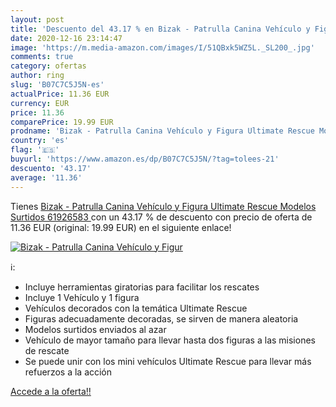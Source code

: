 ```yaml
---
layout: post
title: 'Descuento del 43.17 % en Bizak - Patrulla Canina Vehículo y Figur'
date: 2020-12-16 23:14:47
image: 'https://m.media-amazon.com/images/I/51QBxk5WZ5L._SL200_.jpg'
comments: true
category: ofertas
author: ring
slug: 'B07C7C5J5N-es'
actualPrice: 11.36 EUR
currency: EUR
price: 11.36
comparePrice: 19.99 EUR
prodname: 'Bizak - Patrulla Canina Vehículo y Figura Ultimate Rescue Modelos Surtidos  61926583 '
country: 'es'
flag: '🇪🇸'
buyurl: 'https://www.amazon.es/dp/B07C7C5J5N/?tag=tolees-21'
descuento: '43.17'
average: '11.36'
---
```


Tienes [Bizak - Patrulla Canina Vehículo y Figura Ultimate Rescue Modelos Surtidos  61926583 ](https://www.amazon.es/dp/B07C7C5J5N/?tag=tolees-21) con un 43.17 % de descuento con precio de oferta de 11.36 EUR (original: 19.99 EUR) en el siguiente enlace!

[![Bizak - Patrulla Canina Vehículo y Figur](https://m.media-amazon.com/images/I/51QBxk5WZ5L._SL200_.jpg)](https://www.amazon.es/dp/B07C7C5J5N/?tag=tolees-21)

ℹ️:

- Incluye herramientas giratorias para facilitar los rescates
- Incluye 1 Vehículo y 1 figura
- Vehículos decorados con la temática Ultimate Rescue
- Figuras adecuadamente decoradas, se sirven de manera aleatoria
- Modelos surtidos enviados al azar
- Vehículo de mayor tamaño para llevar hasta dos figuras a las misiones de rescate
- Se puede unir con los mini vehículos Ultimate Rescue para llevar más refuerzos a la acción

[Accede a la oferta!!](https://www.amazon.es/dp/B07C7C5J5N/?tag=tolees-21)
